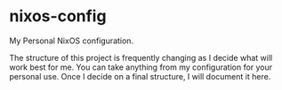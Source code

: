 # nixos-config
My Personal NixOS configuration.

The structure of this project is frequently changing as I decide what will work best for me. You can take anything from my configuration for your personal use. Once I decide on a final structure, I will document it here.
